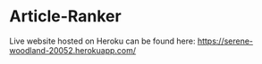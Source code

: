 # Article-Ranker

Live website hosted on Heroku can be found here: https://serene-woodland-20052.herokuapp.com/
